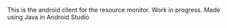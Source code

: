 This is the android client for the resource monitor. Work in progress. Made using Java in Android Studio
